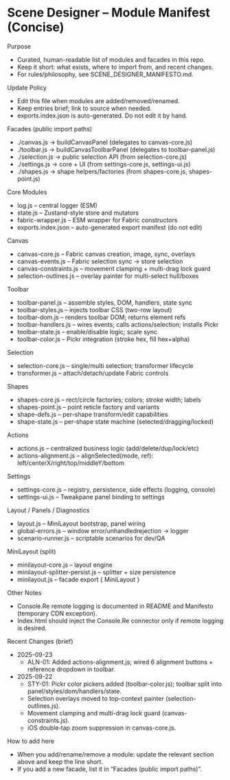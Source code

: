 # Scene Designer – Module Manifest (Concise)

Purpose
- Curated, human-readable list of modules and facades in this repo.
- Keep it short: what exists, where to import from, and recent changes.
- For rules/philosophy, see SCENE_DESIGNER_MANIFESTO.md.

Update Policy
- Edit this file when modules are added/removed/renamed.
- Keep entries brief; link to source when needed.
- exports.index.json is auto-generated. Do not edit it by hand.

Facades (public import paths)
- ./canvas.js → buildCanvasPanel (delegates to canvas-core.js)
- ./toolbar.js → buildCanvasToolbarPanel (delegates to toolbar-panel.js)
- ./selection.js → public selection API (from selection-core.js)
- ./settings.js → core + UI (from settings-core.js, settings-ui.js)
- ./shapes.js → shape helpers/factories (from shapes-core.js, shapes-point.js)

Core Modules
- log.js                      – central logger (ESM)
- state.js                    – Zustand-style store and mutators
- fabric-wrapper.js           – ESM wrapper for Fabric constructors
- exports.index.json          – auto-generated export manifest (do not edit)

Canvas
- canvas-core.js              – Fabric canvas creation, image, sync, overlays
- canvas-events.js            – Fabric selection sync → store selection
- canvas-constraints.js       – movement clamping + multi-drag lock guard
- selection-outlines.js       – overlay painter for multi-select hull/boxes

Toolbar
- toolbar-panel.js            – assemble styles, DOM, handlers, state sync
- toolbar-styles.js           – injects toolbar CSS (two-row layout)
- toolbar-dom.js              – renders toolbar DOM; returns element refs
- toolbar-handlers.js         – wires events; calls actions/selection; installs Pickr
- toolbar-state.js            – enable/disable logic; scale sync
- toolbar-color.js            – Pickr integration (stroke hex, fill hex+alpha)

Selection
- selection-core.js           – single/multi selection; transformer lifecycle
- transformer.js              – attach/detach/update Fabric controls

Shapes
- shapes-core.js              – rect/circle factories; colors; stroke width; labels
- shapes-point.js             – point reticle factory and variants
- shape-defs.js               – per-shape transform/edit capabilities
- shape-state.js              – per-shape state machine (selected/dragging/locked)

Actions
- actions.js                  – centralized business logic (add/delete/dup/lock/etc)
- actions-alignment.js        – alignSelected(mode, ref): left/centerX/right/top/middleY/bottom

Settings
- settings-core.js            – registry, persistence, side effects (logging, console)
- settings-ui.js              – Tweakpane panel binding to settings

Layout / Panels / Diagnostics
- layout.js                   – MiniLayout bootstrap, panel wiring
- global-errors.js            – window error/unhandledrejection → logger
- scenario-runner.js          – scriptable scenarios for dev/QA

MiniLayout (split)
- minilayout-core.js          – layout engine
- minilayout-splitter-persist.js – splitter + size persistence
- minilayout.js               – facade export { MiniLayout }

Other Notes
- Console.Re remote logging is documented in README and Manifesto (temporary CDN exception).
- Index.html should inject the Console.Re connector only if remote logging is desired.

Recent Changes (brief)
- 2025-09-23
  - ALN-01: Added actions-alignment.js; wired 6 alignment buttons + reference dropdown in toolbar.
- 2025-09-22
  - STY-01: Pickr color pickers added (toolbar-color.js); toolbar split into panel/styles/dom/handlers/state.
  - Selection overlays moved to top-context painter (selection-outlines.js).
  - Movement clamping and multi-drag lock guard (canvas-constraints.js).
  - iOS double‑tap zoom suppression in canvas-core.js.

How to add here
- When you add/rename/remove a module: update the relevant section above and keep the line short.
- If you add a new facade, list it in “Facades (public import paths)”.


